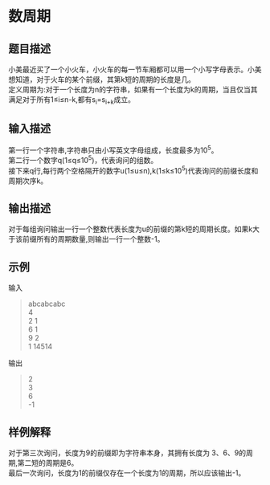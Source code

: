 # 数周期

## 题目描述

小美最近买了一个小火车，小火车的每一节车厢都可以用一个小写字母表示。小美想知道，对于火车的某个前缀，其第k短的周期的长度是几。</br>
定义周期为:对于一个长度为n的字符串，如果有一个长度为k的周期，当且仅当其满足对于所有1≤i≤n-k,都有s<sub>i</sub>=s<sub>i+k</sub>成立。




## 输入描述

第一行一个字符串,字符串只由小写英文字母组成，长度最多为10<sup>5</sup>。</br>
第二行一个数字q(1≤q≤10<sup>5</sup>)，代表询问的组数。</br>
接下来q行,每行两个空格隔开的数字u(1≤u≤n),k(1≤k≤10<sup>5</sup>)代表询问的前缀长度和周期次序k。




## 输出描述

对于每组询问输出一行一个整数代表长度为u的前缀的第k短的周期长度。如果k大于该前缀所有的周期数量,则输出一行一个整数-1。




## 示例

输入

> abcabcabc</br>
  4</br>
  2 1</br>
  6 1</br>
  9 2</br>
  1 14514

输出

> 2</br>
  3</br>
  6</br>
  -1


## 样例解释

对于第三次询问，长度为9的前缀即为字符串本身，其拥有长度为 3、6、9的周期,第二短的周期是6。</br>
最后一次询问，长度为1的前缀仅存在一个长度为1的周期，所以应该输出-1。
